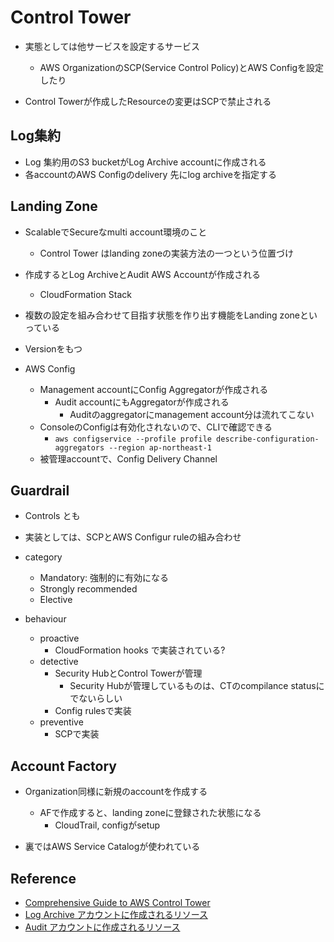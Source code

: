 # Control Tower

* 実態としては他サービスを設定するサービス
  * AWS OrganizationのSCP(Service Control Policy)とAWS Configを設定したり

* Control Towerが作成したResourceの変更はSCPで禁止される

## Log集約

* Log 集約用のS3 bucketがLog Archive accountに作成される
* 各accountのAWS Configのdelivery 先にlog archiveを指定する

## Landing Zone

* ScalableでSecureなmulti account環境のこと
  * Control Tower はlanding zoneの実装方法の一つという位置づけ

* 作成するとLog ArchiveとAudit AWS Accountが作成される
  * CloudFormation Stack
* 複数の設定を組み合わせて目指す状態を作り出す機能をLanding zoneといっている
* Versionをもつ

* AWS Config
  * Management accountにConfig Aggregatorが作成される
    * Audit accountにもAggregatorが作成される
      * Auditのaggregatorにmanagement account分は流れてこない
  * ConsoleのConfigは有効化されないので、CLIで確認できる
    * `aws configservice --profile profile describe-configuration-aggregators --region ap-northeast-1`
  * 被管理accountで、Config Delivery Channel


## Guardrail

* Controls とも
* 実装としては、SCPとAWS Configur ruleの組み合わせ
* category
  * Mandatory: 強制的に有効になる
  * Strongly recommended
  * Elective

* behaviour
  * proactive 
    * CloudFormation hooks で実装されている?
  * detective
    * Security HubとControl Towerが管理
      * Security Hubが管理しているものは、CTのcompilance statusにでないらしい
    * Config rulesで実装
  * preventive
    * SCPで実装

## Account Factory

* Organization同様に新規のaccountを作成する
  * AFで作成すると、landing zoneに登録された状態になる
    * CloudTrail, configがsetup

* 裏ではAWS Service Catalogが使われている


## Reference

* [Comprehensive Guide to AWS Control Tower](https://community.aws/content/2gARwlguBhrXZRSkF4dPQXEJAyB/comprehensive-guide-to-aws-control-tower?lang=en)
* [Log Archive アカウントに作成されるリソース](https://qiita.com/tonkatsu_oishi/items/5bb4fea771ec2a5e075b)
* [Audit アカウントに作成されるリソース](https://qiita.com/tonkatsu_oishi/items/82811c94ebdc6fe509f2)
